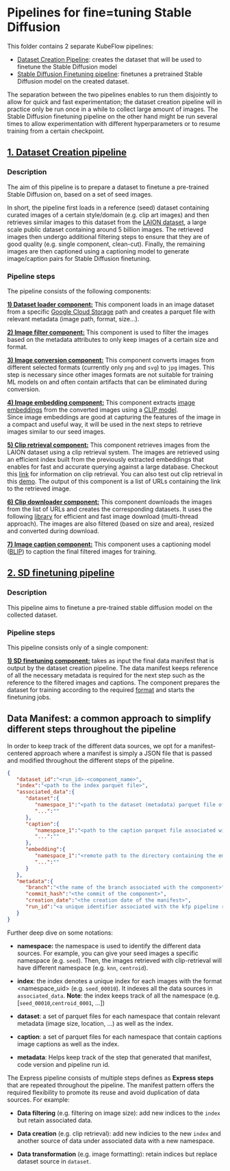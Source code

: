 # Pipelines for fine=tuning Stable Diffusion

This folder contains 2 separate KubeFlow pipelines:

* [Dataset Creation Pipeline](#1-dataset-creation-pipeline): creates the dataset that will be used
  to finetune the Stable Diffusion model
* [Stable Diffusion Finetuning pipeline](#2-sd-finetuning-pipeline): finetunes a pretrained Stable
  Diffusion model on the created dataset.

The separation between the two pipelines enables to run them disjointly to allow for quick
and fast experimentation; the dataset creation pipeline will in practice only be run once in a while to collect large amount of images. The Stable Diffusion finetuning pipeline on the other hand might be run several times to allow experimentation
with different hyperparameters or to resume training from a certain checkpoint.

## [1. Dataset Creation pipeline](pipelines/dataset_creation_pipeline.py)

### Description

The aim of this pipeline is to prepare a dataset to finetune a pre-trained Stable Diffusion on, based on a set of seed images.

In short, the pipeline first loads in a reference (seed) dataset containing curated images of a certain style/domain
(e.g. clip art images) and then retrieves similar images to this dataset from the [LAION dataset](https://laion.ai/), a large scale public dataset containing around 5 billion images. The retrieved images then undergo additional filtering
steps to ensure that they are of good quality (e.g. single component, clean-cut). Finally, the remaining images
are then captioned using a captioning model to generate image/caption pairs for Stable Diffusion finetuning.

### Pipeline steps

The pipeline consists of the following components:

**[1) Dataset loader component:](components/dataset_loader_component)** This component
loads in an image dataset from a specific [Google Cloud Storage](https://cloud.google.com/storage/docs) path and creates a
parquet file with relevant metadata (image path, format, size...).

**[2) Image filter component:](components/image_filter_component)** This component is
used to filter the images based on the metadata
attributes to only keep images of a certain size and format.

**[3) Image conversion component:](components/image_conversion_component)** This
component converts images from different selected formats
(currently only `png` and `svg`) to `jpg` images. This step is necessary since other images formats
are not suitable for training ML models on and often contain artifacts that can be eliminated
during conversion.

**[4) Image embedding component:](components/image_embedding_component)** This component
extracts [image embeddings](https://rom1504.medium.com/image-embeddings-ed1b194d113e)
from the converted images using
a [CLIP model](https://www.google.com/search?q=clip+embeddings&oq=clip+embeddings&aqs=chrome..69i57j0i22i30j69i60j69i64l2j69i60j69i64j69i60.6764j0j7&sourceid=chrome&ie=UTF-8).  
Since image embeddings are good at capturing the features of the image in a compact and useful way,
it
will be used in the next steps to retrieve images similar to our seed images.

[**5) Clip retrieval component:**](components/clip_retrieval_component) This component
retrieves images from the LAION dataset using a clip
retrieval system. The images are retrieved using an efficient index built from the previously
extracted embeddings that enables for fast and accurate
querying against a large database. Checkout
this [link](https://github.com/rom1504/clip-retrieval) for information on clip retrieval. You can
also
test out clip retrieval in
this [demo](https://rom1504.github.io/clip-retrieval/?back=https%3A%2F%2Fknn5.laion.ai&index=laion5B&useMclip=false).
The output of this component is a list of URLs containing the link to the retrieved image.

[**6) Clip downloader component:**](components/clip_downloader_component) This component
downloads the images from the list of URLs and
creates the corresponding datasets. It uses the
following [library](https://github.com/rom1504/img2dataset)
for efficient and fast image download (multi-thread approach). The images are also filtered (based
on size
and area), resized and converted during download.

[**7) Image caption component:**](components/image_caption_component) This component
uses a captioning
model ([BLIP](https://github.com/salesforce/BLIP))
to caption the final filtered images for training.

## [2. SD finetuning pipeline](pipelines/sd_finetuning_pipeline.py)

### Description

This pipeline aims to finetune a pre-trained stable diffusion model on the collected dataset.

### Pipeline steps

This pipeline consists only of a single component:

**[1) SD finetuning component:](components/sd_finetuning_component)** takes as input the
final data manifest that is output by the dataset
creation pipeline. The data
manifest keeps reference of all the necessary metadata is required for the next step such as the
reference to the filtered images and captions. The component prepares the dataset for training
according to the
required [format](https://huggingface.co/docs/datasets/image_dataset#:~:text=in%20load_dataset.-,Image%20captioning,-Image%20captioning%20datasets)
and starts the finetuning jobs.

## **Data Manifest: a common approach to simplify different steps throughout the pipeline**
In order to keep track of the different data sources, we opt for a manifest-centered approach where 
a manifest is simply a JSON file that is passed and modified throughout the different steps of the pipeline. 

```json
{
   "dataset_id":"<run_id>-<component_name>",
   "index":"<path to the index parquet file>",
   "associated_data":{
      "dataset":{
         "namespace_1":"<path to the dataset (metadata) parquet file of the datasets associated with `namespace_1`>",
         "...":""
      },
      "caption":{
         "namespace_1":"<path to the caption parquet file associated with `namespace_1`>",
         "...":""
      },
      "embedding":{
         "namespace_1":"<remote path to the directory containing the embeddings associated with `namespace_1`",
         "...":""
      }
   },
   "metadata":{
      "branch":"<the name of the branch associated with the component>",
      "commit_hash":"<the commit of the component>",
      "creation_date":"<the creation date of the manifest>",
      "run_id":"<a unique identifier associated with the kfp pipeline run>"
   }
}
```
Further deep dive on some notations:  

* **namespace:** the namespace is used to identify the different data sources. For example, you can give 
your seed images a specific namespace (e.g. `seed`). Then, the images retrieved with clip-retrieval will 
have different namespace (e.g. `knn`, `centroid`).

* **index**: the index denotes a unique index for each images with the format <namespace_uid> (e.g. `seed_00010`).
It indexes all the data sources in `associated_data`.
**Note**: the index keeps track of all the namespace (e.g. [`seed_00010`,`centroid_0001`, ...])

* **dataset**: a set of parquet files for each namespace that contain relevant metadata
(image size, location, ...) as well as the index.

* **caption**: a set of parquet files for each namespace that contain captions
image captions as well as the index.

* **metadata**: Helps keep track of the step that generated that manifest, code version and pipeline run id.

The Express pipeline consists of multiple steps defines as **Express steps** that are repeated 
throughout the pipeline. The manifest pattern offers the required flexibility to promote its reuse and avoid
duplication of data sources. For example:  

* **Data filtering** (e.g. filtering on image size): add new indices to the `index` but retain associated data.  

* **Data creation** (e.g. clip retrieval): add new indicies to the new `index` and another source of data under associated data with a new namespace.  

* **Data transformation** (e.g. image formatting): retain indices but replace dataset source in `dataset`.  
